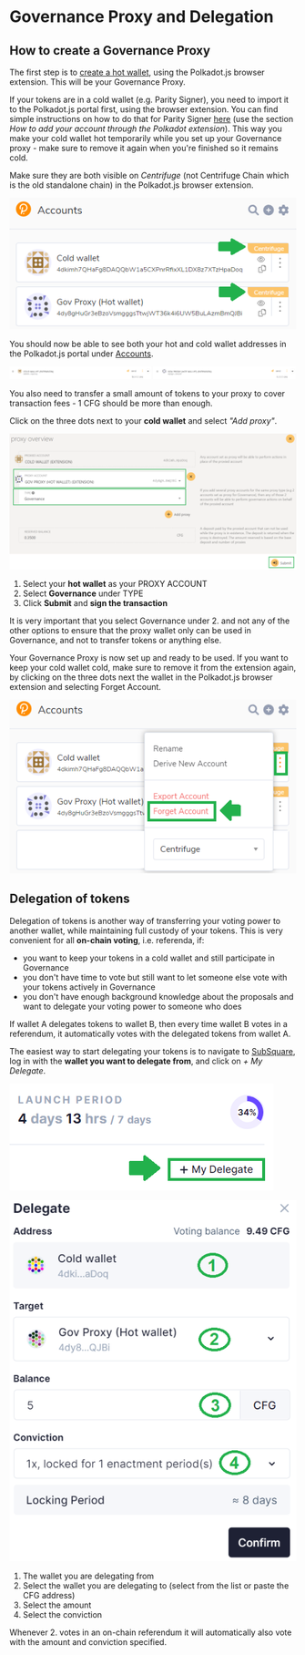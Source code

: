 # Governance Proxy and Delegation



## How to create a Governance Proxy
The first step is to [create a hot wallet](https://docs.centrifuge.io/use/setup-wallet/), using the Polkadot.js browser extension. This will be your Governance Proxy.

If your tokens are in a cold wallet (e.g. Parity Signer), you need to import it to the Polkadot.js portal first, using the browser extension. You can find simple instructions on how to do that for Parity Signer [here](https://support.polkadot.network/support/solutions/articles/65000182010-how-to-add-a-parity-signer-account-on-polkadot-js-ui) (use the section *How to add your account through the Polkadot extension*). This way you make your cold wallet hot temporarily while you set up your Governance proxy - make sure to remove it again when you're finished so it remains cold.

Make sure they are both visible on *Centrifuge* (not Centrifuge Chain which is the old standalone chain) in the Polkadot.js browser extension.

![](./images/VisibilityJS.png)

You should now be able to see both your hot and cold wallet addresses in the Polkadot.js portal under [Accounts](https://polkadot.js.org/apps/?rpc=wss%3A%2F%2Ffullnode.parachain.centrifuge.io#/accounts). 

![](./images/Accounts.png)

You also need to transfer a small amount of tokens to your proxy to cover transaction fees - 1 CFG should be more than enough.

Click on the three dots next to your **cold wallet** and select *"Add proxy"*. 

![](./images/Proxy.png)

1. Select your **hot wallet** as your PROXY ACCOUNT
2. Select **Governance** under TYPE 
3. Click **Submit** and **sign the transaction**

It is very important that you select Governance under 2. and not any of the other options to ensure that the proxy wallet only can be used in Governance, and not to transfer tokens or anything else.

Your Governance Proxy is now set up and ready to be used. If you want to keep your cold wallet cold, make sure to remove it from the extension again, by clicking on the three dots next the wallet in the Polkadot.js browser extension and selecting Forget Account.

![](./images/Forget.png)

## Delegation of tokens

Delegation of tokens is another way of transferring your voting power to another wallet, while maintaining full custody of your tokens. This is very convenient for all **on-chain voting**, i.e. referenda, if:

* you want to keep your tokens in a cold wallet and still participate in Governance
* you don't have time to vote but still want to let someone else vote with your tokens actively in Governance
* you don't have enough background knowledge about the proposals and want to delegate your voting power to someone who does

If wallet A delegates tokens to wallet B, then every time wallet B votes in a referendum, it automatically votes with the delegated tokens from wallet A.

The easiest way to start delegating your tokens is to navigate to [SubSquare](https://centrifuge.subsquare.io/democracy/referenda), log in with the **wallet you want to delegate from**, and click on *+ My Delegate*.

![](./images/MyDelegate.png)

![](./images/Delegate.png)

1. The wallet you are delegating from
2. Select the wallet you are delegating to (select from the list or paste the CFG address)
3. Select the amount
4. Select the conviction

Whenever 2. votes in an on-chain referendum it will automatically also vote with the amount and conviction specified.